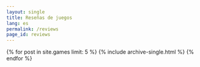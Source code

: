```yaml
---
layout: single
title: Reseñas de juegos
lang: es
permalink: /reviews
page_id: reviews
---
```


{% for post in site.games limit: 5 %}
  {% include archive-single.html %}
{% endfor %}